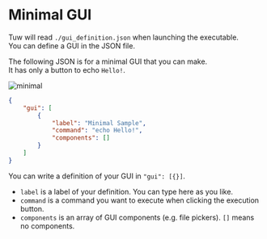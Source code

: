 # Minimal GUI

Tuw will read `./gui_definition.json` when launching the executable.  
You can define a GUI in the JSON file.  
  
The following JSON is for a minimal GUI that you can make.  
It has only a button to echo `Hello!`.  

![minimal](https://github.com/matyalatte/tuw/assets/69258547/a47047d4-0b7c-48cf-bf6b-18b62476e71c)

```json
{
    "gui": [
        {
            "label": "Minimal Sample",
            "command": "echo Hello!",
            "components": []
        }
    ]
}
```

You can write a definition of your GUI in `"gui": [{}]`.  

-   `label` is a label of your definition. You can type here as you like.
-   `command` is a command you want to execute when clicking the execution button.
-   `components` is an array of GUI components (e.g. file pickers). `[]` means no components.
